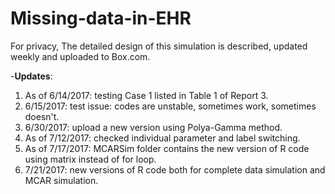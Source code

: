 # Missing-data-in-EHR

For privacy, The detailed design of this simulation is described, updated weekly and uploaded to Box.com. 

-**Updates**:

1. As of 6/14/2017: testing Case 1 listed in Table 1 of Report 3.
2. 6/15/2017: test issue: codes are unstable, sometimes work, sometimes doesn't. 
3. 6/30/2017: upload a new version using Polya-Gamma method. 
4. As of 7/12/2017: checked individual parameter and label switching. 
5. As of 7/17/2017: MCARSim folder contains the new version of R code using matrix instead of for loop. 
6. 7/21/2017: new versions of R code both for complete data simulation and MCAR simulation. 


